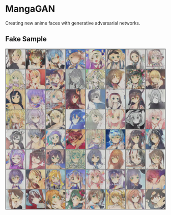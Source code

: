 # MangaGAN
Creating new anime faces with generative adversarial networks. 

## Fake Sample
![](results/results3.png?raw=true)


